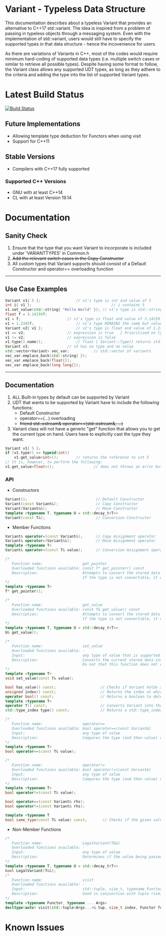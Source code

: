 # Variant - Typeless Data Structure
This documentation describes about a typeless Variant that provides an alternative to C++17 std::variant. The idea is inspired from a problem of passing in typeless objects through a messaging system. Even with the implementation of std::variant, users would still have to specify the supported types in that data structure - hence the incovenience for users.

As there are variations of Variants in C++, most of the codes would require minimum hard-coding of supported data types (i.e. multiple switch cases or similar to retrieve all possible types). Despite having some format to follow, the Variant class allows any supported UDT types, as long as they adhere to the criteria and adding the type into the list of supported Variant types.

# Latest Build Status
[![Build Status](https://travis-ci.com/KiryuRS/Variant.svg?branch=master)](https://travis-ci.com/KiryuRS/Variant)

## Future Implementations
* Allowing template type deduction for Functors when using visit
* Support for C++11


## Stable Versions
* Compilers with C++17 fully supported

### Supported C++ Versions
* GNU with at least C++14
* CL with at least Version 19.14

# Documentation
## Sanity Check
1. Ensure that the type that you want Variant to incorporate is included under 'VARIANTTYPES' in Common.h
2. ~~Add the relevant switch cases in the Copy Constructor~~
3. All custom types that Variant supports should consist of a Default Constructor and operator== overloading function
***
## Use Case Examples
```C++
Variant v1{ 5 };				// v1's type is int and value of 5
int i{ v1 };                                    // i contains 5
v1.set_value(std::string{ "Hello World" });	// v1's type is std::string and value of "Hello World"
float f = 3.14159f;
v1 = f;						// v1's type is float and value of 3.14159f
v1 = 1.2345f;					// v1's type REMAINS the same but value changed to 1.2345f
Variant v2{ v1 };				// v2's type is float and value of 1.2345f
v1 == v2;					// expression is true	[ Prioritized on type followed by value ]
v1 != v2;					// expression is false
v1.type().name();				// float [ Variant::Type() returns std::type_index ]
Variant v3;					// v3 has no type and no value
std::vector<Variant> vec_var;			// std::vector of variants
vec_var.emplace_back(std::string{ });
vec_var.emplace_back(float{});
vec_var.emplace_back(long long{});
```
***
## Documentation
1. ALL Built-in types by default can be supported by Variant
2. UDT that wants to be supported by Variant have to include the following functions:
	- Default Constructor
	- operator==(...) overloading
	- ~~friend std::ostream& operator<<(std::ostream&, ...)~~
3. Variant class will not have a generic "get" function that allows you to get the current type on hand. Users have to explicitly cast the type they want.
```C++
Variant v1{ 5 };
if (v1.type() == typeid(int))
	v1.get_value<int>();		// returns the reference to int 5
// It is, however, to perform the following:
v1.get_value<float>();                  // does not throws an error but might have segmentation fault if used as an assignment
```
### API
- Constructors
```C++
Variant();                               // Default Constructor
Variant(const Variant&);                 // Copy Constructor
Variant(Variant&&);                      // Move Constructor
template <typename T, typename U = std::decay_t<T>>
Variant(const T&);                       // Conversion Constructor
```
- Member Functions
```C++
Variant& operator=(const Variant&);      // Copy Assignment operator
Variant& operator=(Variant&&);           // Move Assignment operator
template <typename T>
Variant& operator=(const T& value);      // Conversion Assignment operator

/*
   Function name:                  get_pointer
   Overloaded functions available: const T* get_pointer() const
   Description:                    Attempts to convert the stored data into the type given as a pointer.
                                   If the type is not convertible, it will return a nullptr
*/
template <typename T>
T* get_pointer();

/*
   Function name:                  get_value
   Overloaded functions available: const T& get_value() const
   Description:                    Attempts to convert the stored data into the type given.
                                   If the type is not convertible, it will return a rubbish value
*/
template <typename T, typename U = std::decay_t<T>>
U& get_value();

/*
   Function name:                  set_value
   Overloaded functions available: -
   Input:                          any type of value that is supported by Variant
   Description:                    Converts the current stored data into the specified value given in the parameter.
                                   Do not that this function does not check if the passed in type is supported.
*/
template <typename T>
void set_value(const T& value);

bool has_value() const;                    // Checks if Variant holds a value
unsigned index() const;                    // Returns the index at which Variant currently holds as a type
operator bool() const;                     // Returns a boolean to determine if Variant holds any value
template <typename T>
operator T() const;                        // Converts Variant into the type specified. However, this does not work for UDT
std::type_index type() const;              // Returns a std::type_index that the Variant currently holds

/*
   Function name:                  operator==
   Overloaded functions available: bool operator==(const Variant&)
   Input:                          any type of value
   Description:                    Compares the type (and then value) of Variant and the passed in parameter
*/
template <typename T>
bool operator==(const T& value);

/*
   Function name:                  operator!=
   Overloaded functions available: bool operator!=(const Variant&)
   Input:                          any type of value
   Description:                    Compares the type (and then value) of Variant and the passed in parameter
*/
template <typename T>
bool operator!=(const T& value);

bool operator==(const Variant& rhs);
bool operator!=(const Variant& rhs);

template <typename T
bool same_type(const T& value) const;       // Checks if the given value and Variant have the same type
```
- Non-Member Functions
```C++
/*
   Function name:                  LegalVariant(T&&)
   Overloaded functions available: -
   Input:                          any type of value
   Description:                    Determines if the value being passed in is supported by Variant
*/
template <typename T, typename U = std::decay_t<T>>
bool LegalVariant(T&&);
/*
   Function name:                  visit
   Overloaded functions available: -
   Input:                          std::tuple, size_t, typename Functor
   Description:                    Used in conjunction with tuple (similar to how std::visit works). To be used when the return type is common type
*/
template <typename Functor, typename ... Args>
decltype(auto) visit(std::tuple<Args...>& tup, size_t index, Functor func);
```


# Known Issues

